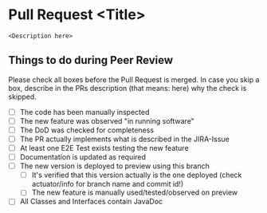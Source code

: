 # Pull Request \<Title>
`<Description here>`
## Things to do during Peer Review
Please check all boxes before the Pull Request is merged. In case you skip a box, describe in the PRs description (that means: here) why the check is skipped.
- [ ] The code has been manually inspected
- [ ] The new feature was observed "in running software"
- [ ] The DoD was checked for completeness
- [ ] The PR actually implements what is described in the JIRA-Issue
- [ ] At least one E2E Test exists testing the new feature
- [ ] Documentation is updated as required
- [ ] The new version is deployed to preview using this branch
  - [ ] It's verified that this version actually is the one deployed (check actuator/info for branch name and commit id!)
  - [ ] The new feature is manually used/tested/observed on preview
- [ ] All Classes and Interfaces contain JavaDoc
